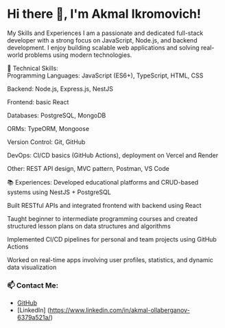# Hi there 👋, I'm Akmal Ikromovich!

My Skills and Experiences
I am a passionate and dedicated full-stack developer with a strong focus on JavaScript, Node.js, and backend development. I enjoy building scalable web applications and solving real-world problems using modern technologies.

🚀 Technical Skills:          
Programming Languages: JavaScript (ES6+), TypeScript, HTML, CSS

Backend: Node.js, Express.js, NestJS

Frontend: basic React

Databases: PostgreSQL, MongoDB

ORMs: TypeORM, Mongoose

Version Control: Git, GitHub

DevOps: CI/CD basics (GitHub Actions), deployment on Vercel and Render

Other: REST API design, MVC pattern, Postman, VS Code

📚 Experiences:
Developed educational platforms and CRUD-based systems using NestJS + PostgreSQL

Built RESTful APIs and integrated frontend with backend using React

Taught beginner to intermediate programming courses and created structured lesson plans on data structures and algorithms

Implemented CI/CD pipelines for personal and team projects using GitHub Actions

Worked on real-time apps involving user profiles, statistics, and dynamic data visualization


### 📫 Contact Me:
- [GitHub](https://github.com/AkmalOllaberganov)
- [LinkedIn] (https://www.linkedin.com/in/akmal-ollaberganov-6379a521a/)
